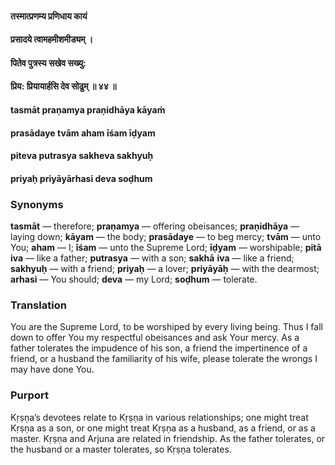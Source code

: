 #### तस्मात्प्रणम्य प्रणिधाय कायं
#### प्रसादये त्वामहमीशमीड्यम् ।
#### पितेव पुत्रस्य सखेव सख्यु:
#### प्रिय: प्रियायार्हसि देव सोढुम् ॥ ४४ ॥

#### tasmāt praṇamya praṇidhāya kāyaṁ
#### prasādaye tvām aham īśam īḍyam
#### piteva putrasya sakheva sakhyuḥ
#### priyaḥ priyāyārhasi deva soḍhum

### Synonyms

**tasmāt** — therefore; **praṇamya** — offering obeisances; **praṇidhāya** — laying down; **kāyam** — the body; **prasādaye** — to beg mercy; **tvām** — unto You; **aham** — I; **īśam** — unto the Supreme Lord; **īḍyam** — worshipable; **pitā** **iva** — like a father; **putrasya** — with a son; **sakhā** **iva** — like a friend; **sakhyuḥ** — with a friend; **priyaḥ** — a lover; **priyāyāḥ** — with the dearmost; **arhasi** — You should; **deva** — my Lord; **soḍhum** — tolerate.

### Translation

You are the Supreme Lord, to be worshiped by every living being. Thus I fall down to offer You my respectful obeisances and ask Your mercy. As a father tolerates the impudence of his son, a friend the impertinence of a friend, or a husband the familiarity of his wife, please tolerate the wrongs I may have done You.

### Purport

Kṛṣṇa’s devotees relate to Kṛṣṇa in various relationships; one might treat Kṛṣṇa as a son, or one might treat Kṛṣṇa as a husband, as a friend, or as a master. Kṛṣṇa and Arjuna are related in friendship. As the father tolerates, or the husband or a master tolerates, so Kṛṣṇa tolerates.